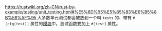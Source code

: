 https://rustwiki.org/zh-CN/rust-by-example/testing/unit_testing.html#%E5%8D%95%E5%85%83%E6%B5%8B%E8%AF%95
大多数单元测试都会被放到一个叫 `tests` 的、带有 `#[cfg(test)]` 属性的[模块](https://rustwiki.org/zh-CN/rust-by-example/mod.html)中，测试函数要加上 `#[test]` 属性。
